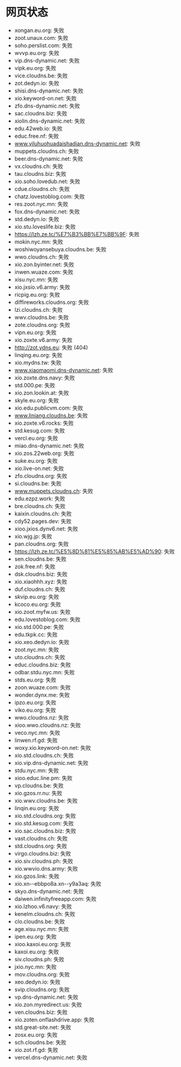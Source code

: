 # 网页状态
- xongan.eu.org: 失败
- zoot.unaux.com: 失败
- soho.perslist.com: 失败
- wvvp.eu.org: 失败
- vip.dns-dynamic.net: 失败
- vipk.eu.org: 失败
- vice.cloudns.be: 失败
- zot.dedyn.io: 失败
- shisi.dns-dynamic.net: 失败
- xio.keyword-on.net: 失败
- zfo.dns-dynamic.net: 失败
- sac.cloudns.biz: 失败
- xiolin.dns-dynamic.net: 失败
- edu.42web.io: 失败
- educ.free.nf: 失败
- www.yiluhuohuadaishadian.dns-dynamic.net: 失败
- muppets.cloudns.ch: 失败
- beer.dns-dynamic.net: 失败
- vx.cloudns.ch: 失败
- tau.cloudns.biz: 失败
- xio.soho.lovedub.net: 失败
- cdue.cloudns.ch: 失败
- chatz.lovestoblog.com: 失败
- res.zoot.nyc.mn: 失败
- fox.dns-dynamic.net: 失败
- std.dedyn.io: 失败
- xio.stu.loveslife.biz: 失败
- https://lzh.ze.tc/%E7%B3%BB%E7%BB%9F: 失败
- mokin.nyc.mn: 失败
- woshiwoyansebuya.cloudns.be: 失败
- wwo.cloudns.ch: 失败
- xio.zon.byinter.net: 失败
- inwen.wuaze.com: 失败
- xisu.nyc.mn: 失败
- xio.jxsio.v6.army: 失败
- ricpig.eu.org: 失败
- diffireworks.cloudns.org: 失败
- lzi.cloudns.ch: 失败
- wwv.cloudns.be: 失败
- zote.cloudns.org: 失败
- vipn.eu.org: 失败
- xio.zoxte.v6.army: 失败
- http://zot.ydns.eu: 失败 (404)
- linqing.eu.org: 失败
- xio.mydns.tw: 失败
- www.xiaomaomi.dns-dynamic.net: 失败
- xio.zoxte.dns.navy: 失败
- std.000.pe: 失败
- xio.zon.lookin.at: 失败
- skyle.eu.org: 失败
- xio.edu.publicvm.com: 失败
- www.liniang.cloudns.be: 失败
- xio.zoxte.v6.rocks: 失败
- std.kesug.com: 失败
- vercl.eu.org: 失败
- miao.dns-dynamic.net: 失败
- xio.zos.22web.org: 失败
- suke.eu.org: 失败
- xio.live-on.net: 失败
- zfo.cloudns.org: 失败
- si.cloudns.be: 失败
- www.muppets.cloudns.ch: 失败
- edu.ezpz.work: 失败
- bre.cloudns.ch: 失败
- kaixin.cloudns.ch: 失败
- cdy52.pages.dev: 失败
- xioo.jxios.dynv6.net: 失败
- xio.wjg.jp: 失败
- pan.cloudns.org: 失败
- https://lzh.ze.tc/%E5%8D%81%E5%85%AB%E5%AD%90: 失败
- sen.cloudns.be: 失败
- zok.free.nf: 失败
- dsk.cloudns.biz: 失败
- xio.xiaohhh.xyz: 失败
- duf.cloudns.ch: 失败
- skvip.eu.org: 失败
- kcoco.eu.org: 失败
- xio.zoot.myfw.us: 失败
- edu.lovestoblog.com: 失败
- xio.std.000.pe: 失败
- edu.tkpk.cc: 失败
- xio.xeo.dedyn.io: 失败
- zoot.nyc.mn: 失败
- uto.cloudns.ch: 失败
- educ.cloudns.biz: 失败
- odbar.stdu.nyc.mn: 失败
- stds.eu.org: 失败
- zoon.wuaze.com: 失败
- wonder.dynx.me: 失败
- ipzo.eu.org: 失败
- viko.eu.org: 失败
- wwo.cloudns.nz: 失败
- xioo.wwo.cloudns.nz: 失败
- veco.nyc.mn: 失败
- linwen.rf.gd: 失败
- woxy.xio.keyword-on.net: 失败
- xio.std.cloudns.ch: 失败
- xio.vip.dns-dynamic.net: 失败
- stdu.nyc.mn: 失败
- xioo.educ.line.pm: 失败
- vp.cloudns.be: 失败
- xio.gzos.rr.nu: 失败
- xio.wwv.cloudns.be: 失败
- linqin.eu.org: 失败
- xio.std.cloudns.org: 失败
- xio.std.kesug.com: 失败
- xio.sac.cloudns.biz: 失败
- vast.cloudns.ch: 失败
- std.cloudns.org: 失败
- virgo.cloudns.biz: 失败
- xio.siv.cloudns.ph: 失败
- xio.wwvio.dns.army: 失败
- xio.gzos.link: 失败
- xio.xn--ebbpo8a.xn--y9a3aq: 失败
- skyo.dns-dynamic.net: 失败
- daiwen.infinityfreeapp.com: 失败
- xio.lzhoo.v6.navy: 失败
- kenelm.cloudns.ch: 失败
- clo.cloudns.be: 失败
- age.xisu.nyc.mn: 失败
- ipen.eu.org: 失败
- xioo.kaxoi.eu.org: 失败
- kaxoi.eu.org: 失败
- siv.cloudns.ph: 失败
- jxio.nyc.mn: 失败
- mov.cloudns.org: 失败
- xeo.dedyn.io: 失败
- svip.cloudns.org: 失败
- vp.dns-dynamic.net: 失败
- xio.zon.myredirect.us: 失败
- ven.cloudns.biz: 失败
- xio.zoten.onflashdrive.app: 失败
- std.great-site.net: 失败
- zosx.eu.org: 失败
- sch.cloudns.be: 失败
- xio.zot.rf.gd: 失败
- vercel.dns-dynamic.net: 失败
